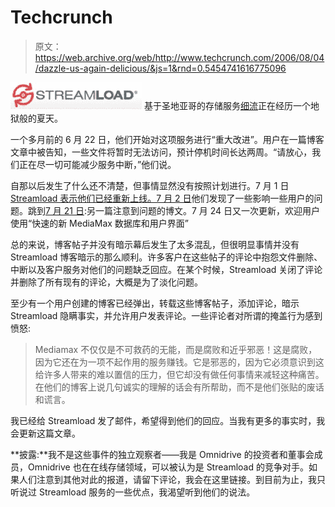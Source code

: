 # Techcrunch

> 原文：<https://web.archive.org/web/http://www.techcrunch.com/2006/08/04/dazzle-us-again-delicious/&js=1&rnd=0.5454741616775096>

[![](img/662c9f0a1d684720ee9232ff5d16b829.png)](https://web.archive.org/web/20070726182423/http://www.streamload.com/) 基于圣地亚哥的存储服务[细流](https://web.archive.org/web/20070726182423/http://www.streamload.com/)正在经历一个地狱般的夏天。

一个多月前的 6 月 22 日，他们开始对这项服务进行“重大改进”。用户在一篇博客文章中被告知，一些文件将暂时无法访问，预计停机时间长达两周。“请放心，我们正在尽一切可能减少服务中断，”他们说。

自那以后发生了什么还不清楚，但事情显然没有按照计划进行。7 月 1 日[Streamload 表示他们已经重新上线。7 月 2 日](https://web.archive.org/web/20070726182423/http://blog.mediamax.com/?p=98)他们发现了一些影响一些用户的问题。跳到[7 月 21 日](https://web.archive.org/web/20070726182423/http://blog.mediamax.com/?p=102):另一篇注意到问题的博文。7 月 24 日又一次更新，欢迎用户使用“快速的新 MediaMax 数据库和用户界面”

总的来说，博客帖子并没有暗示幕后发生了太多混乱，但很明显事情并没有 Streamload 博客暗示的那么顺利。许多客户在这些帖子的评论中抱怨文件删除、中断以及客户服务对他们的问题缺乏回应。在某个时候，Streamload 关闭了评论并删除了所有现有的评论，大概是为了淡化问题。

至少有一个用户创建的博客已经弹出，转载这些博客帖子，添加评论，暗示 Streamload 隐瞒事实，并允许用户发表评论。一些评论者对所谓的掩盖行为感到愤怒:

> Mediamax 不仅仅是不可救药的无能，而是腐败和近乎邪恶！这是腐败，因为它还在为一项不起作用的服务赚钱。它是邪恶的，因为它必须意识到这给许多人带来的难以置信的压力，但它却没有做任何事情来减轻这种痛苦。在他们的博客上说几句诚实的理解的话会有所帮助，而不是他们张贴的废话和谎言。

我已经给 Streamload 发了邮件，希望得到他们的回应。当我有更多的事实时，我会更新这篇文章。

**披露:**我不是这些事件的独立观察者——我是 Omnidrive 的投资者和董事会成员，Omnidrive 也在在线存储领域，可以被认为是 Streamload 的竞争对手。如果人们注意到其他对此的报道，请留下评论，我会在这里链接。到目前为止，我只听说过 Streamload 服务的一些优点，我渴望听到他们的说法。